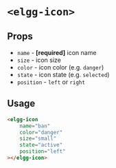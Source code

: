 # `<elgg-icon>`

## Props

 * `name` - **[required]** icon name
 * `size` - icon size
 * `color` - icon color (e.g. `danger`)
 * `state` - icon state (e.g. `selected`)
 * `position` - `left` or `right`
 
## Usage

```html
<elgg-icon
    name="ban"
    color="danger"
    size="small"
    state="active"
    position="left"
></elgg-icon>
```

